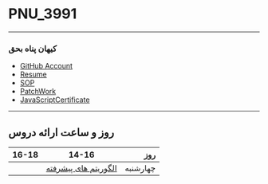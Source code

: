 # PNU_3991
--------------
###   کیهان پناه بحق
- [GitHub Account](https://github.com/kyhpnh)
- [Resume](https://kyhpnh.github.io)
- [SOP](https://kyhpnh.github.io/SOP)
- [PatchWork](https://github.com/MehrdadMajdinasab/PNU_3991_AR/tree/main/General/PatchWork)
- [JavaScriptCertificate](https://www.sololearn.com/certificates/course/en/21600739/1024/landscape/png)


---

## روز و ساعت ارائه دروس

|     16-18     | 14-16          |  روز    |
| ------------- |:-------------:|--------:|
|               | [الگوریتم های پیشرفته](https://github.com/kyhpnh/PNU_3991/tree/main/Advanced%20Algorithms)|چهارشنبه |

